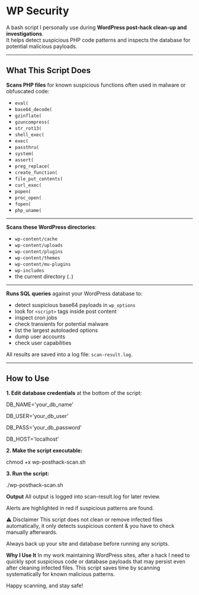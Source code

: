 # WP Security

A bash script I personally use during **WordPress post-hack clean-up and investigations**.  
It helps detect suspicious PHP code patterns and inspects the database for potential malicious payloads.

---

## What This Script Does

 **Scans PHP files** for known suspicious functions often used in malware or obfuscated code:

- `eval(`
- `base64_decode(`
- `gzinflate(`
- `gzuncompress(`
- `str_rot13(`
- `shell_exec(`
- `exec(`
- `passthru(`
- `system(`
- `assert(`
- `preg_replace(`
- `create_function(`
- `file_put_contents(`
- `curl_exec(`
- `popen(`
- `proc_open(`
- `fopen(`
- `php_uname(`

---

 **Scans these WordPress directories**:

- `wp-content/cache`
- `wp-content/uploads`
- `wp-content/plugins`
- `wp-content/themes`
- `wp-content/mu-plugins`
- `wp-includes`
- the current directory (`.`)

---

 **Runs SQL queries** against your WordPress database to:

- detect suspicious base64 payloads in `wp_options`
- look for `<script>` tags inside post content
- inspect cron jobs
- check transients for potential malware
- list the largest autoloaded options
- dump user accounts
- check user capabilities

All results are saved into a log file: `scan-result.log`.

---

## How to Use

**1. Edit database credentials** at the bottom of the script:


DB_NAME='your_db_name'

DB_USER='your_db_user'

DB_PASS='your_db_password'

DB_HOST='localhost'

**2. Make the script executable:**

chmod +x wp-posthack-scan.sh

**3. Run the script:**

./wp-posthack-scan.sh
 

**Output**
All output is logged into scan-result.log for later review.

Alerts are highlighted in red if suspicious patterns are found.

⚠️ Disclaimer
This script does not clean or remove infected files automatically, it only detects suspicious content & you have to check manually afterwards.

Always back up your site and database before running any scripts.

**Why I Use It**
In my work maintaining WordPress sites, after a hack I need to quickly spot suspicious code or database payloads that may persist even after cleaning infected files.
This script saves time by scanning systematically for known malicious patterns.

Happy scanning, and stay safe!
